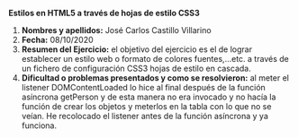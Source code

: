 **Estilos en HTML5 a través de hojas de estilo CSS3**

1. **Nombres y apellidos:** José Carlos Castillo Villarino
2. **Fecha:** 08/10/2020
3. **Resumen del Ejercicio:** el objetivo del ejercicio es el de lograr establecer un estilo web o formato de colores fuentes,...etc. a través de un fichero de configuración CSS3 hojas de estilo en cascada.
4. **Dificultad o problemas presentados y como se resolvieron:** al meter el listener DOMContentLoaded lo hice al final después de la función asíncrona getPerson y de esta manera no era invocado y no hacía la función de crear los objetos y meterlos en la tabla con lo que no se veían. He recolocado el listener antes de la función asíncrona y ya funciona.